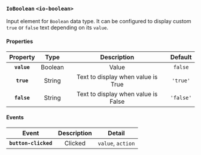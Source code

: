 ### `IoBoolean` `<io-boolean>` ###

Input element for `Boolean` data type. It can be configured to display custom `true` or `false` text depending on its `value`.

#### Properties ####

| Property | Type | Description | Default |
|:--------:|:----:|:----------:|:-------:|
| **`value`** | Boolean | Value | `false` |
| **`true`** | String | Text to display when value is True | `'true'` |
| **`false`** | String | Text to display when value is False | `'false'` |

#### Events ####

| Event | Description | Detail |
|:--------:|:----:|:----------:|
| **`button-clicked`** | Clicked |  `value`, `action` |
